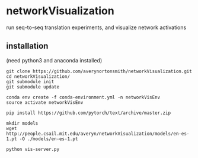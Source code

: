 # networkVisualization
run seq-to-seq translation experiments, and visualize network activations

## installation
(need python3 and anaconda installed)

```
git clone https://github.com/averynortonsmith/networkVisualization.git
cd networkVisualization/
git submodule init
git submodule update

conda env create -f conda-environment.yml -n networkVisEnv
source activate networkVisEnv

pip install https://github.com/pytorch/text/archive/master.zip

mkdir models
wget http://people.csail.mit.edu/averyn/networkVisualization/models/en-es-1.pt -O ./models/en-es-1.pt

python vis-server.py
```
